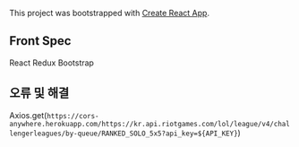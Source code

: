 This project was bootstrapped with [Create React App](https://github.com/facebook/create-react-app).

## Front Spec
React Redux Bootstrap 



## 오류 및 해결

 Axios.get(`https://cors-anywhere.herokuapp.com/https://kr.api.riotgames.com/lol/league/v4/challengerleagues/by-queue/RANKED_SOLO_5x5?api_key=${API_KEY}`)